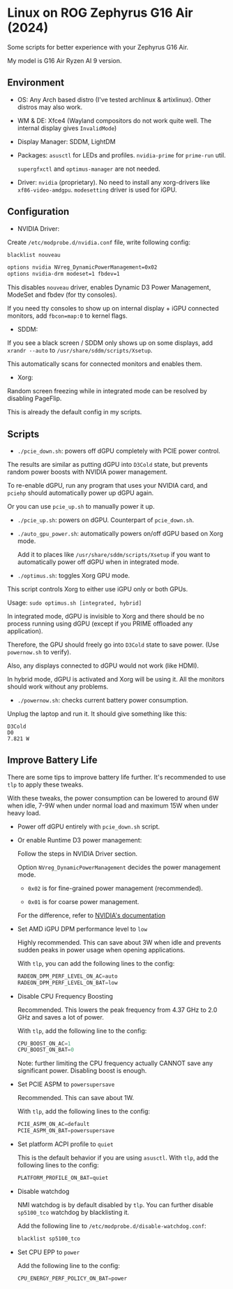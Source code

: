 # Linux on ROG Zephyrus G16 Air (2024)

Some scripts for better experience with your Zephyrus G16 Air.

My model is G16 Air Ryzen AI 9 version.

## Environment

- OS: Any Arch based distro (I've tested archlinux & artixlinux). Other distros may also work.

- WM & DE: Xfce4 (Wayland compositors do not work quite well. The internal display gives `InvalidMode`)

- Display Manager: SDDM, LightDM

- Packages: `asusctl` for LEDs and profiles. `nvidia-prime` for `prime-run` util.

  `supergfxctl` and `optimus-manager` are not needed.

- Driver: `nvidia` (proprietary). No need to install any xorg-drivers like `xf86-video-amdgpu`. `modesetting` driver is used for iGPU.

## Configuration

- NVIDIA Driver:

Create `/etc/modprobe.d/nvidia.conf` file, write following config:

```sh
blacklist nouveau

options nvidia NVreg_DynamicPowerManagement=0x02
options nvidia-drm modeset=1 fbdev=1
```

This disables `nouveau` driver, enables Dynamic D3 Power Management, ModeSet and fbdev (for tty consoles).

If you need tty consoles to show up on internal display + iGPU connected monitors, add `fbcon=map:0` to kernel flags.

- SDDM:

If you see a black screen / SDDM only shows up on some displays, add `xrandr --auto` to `/usr/share/sddm/scripts/Xsetup`.

This automatically scans for connected monitors and enables them.

- Xorg:

Random screen freezing while in integrated mode can be resolved by disabling PageFlip.

This is already the default config in my scripts.

## Scripts

- `./pcie_down.sh`: powers off dGPU completely with PCIE power control.

The results are similar as putting dGPU into `D3Cold` state, but prevents random power boosts with NVIDIA power management.

To re-enable dGPU, run any program that uses your NVIDIA card, and `pciehp` should automatically power up dGPU again.

Or you can use `pcie_up.sh` to manually power it up.

- `./pcie_up.sh`: powers on dGPU. Counterpart of `pcie_down.sh`.

- `./auto_gpu_power.sh`: automatically powers on/off dGPU based on Xorg mode.

  Add it to places like `/usr/share/sddm/scripts/Xsetup` if you want to automatically power off dGPU when in integrated mode.

- `./optimus.sh`: toggles Xorg GPU mode.

This script controls Xorg to either use iGPU only or both GPUs.

Usage: `sudo optimus.sh [integrated, hybrid]`

In integrated mode, dGPU is invisible to Xorg and there should be no process running using dGPU (except if you PRIME offloaded any application).

Therefore, the GPU should freely go into `D3Cold` state to save power. (Use `powernow.sh` to verify).

Also, any displays connected to dGPU would not work (like HDMI).

In hybrid mode, dGPU is activated and Xorg will be using it. All the monitors should work without any problems.

- `./powernow.sh`: checks current battery power consumption.

Unplug the laptop and run it. It should give something like this:

```text
D3Cold
D0
7.821 W
```

## Improve Battery Life

There are some tips to improve battery life further. It's recommended to use `tlp` to apply these tweaks.

With these tweaks, the power consumption can be lowered to around 6W when idle, 7-9W when under normal load and maximum 15W when under heavy load.

- Power off dGPU entirely with `pcie_down.sh` script.

- Or enable Runtime D3 power management:

  Follow the steps in NVIDIA Driver section.

  Option `NVreg_DynamicPowerManagement` decides the power management mode.

  - `0x02` is for fine-grained power management (recommended).

  - `0x01` is for coarse power management.

  For the difference, refer to [NVIDIA's documentation](https://download.nvidia.com/XFree86/Linux-x86_64/435.17/README/dynamicpowermanagement.html)

- Set AMD iGPU DPM performance level to `low`

  Highly recommended. This can save about 3W when idle and prevents sudden peaks in power usage when opening applications.

  With `tlp`, you can add the following lines to the config:

  ```py
  RADEON_DPM_PERF_LEVEL_ON_AC=auto
  RADEON_DPM_PERF_LEVEL_ON_BAT=low
  ```

- Disable CPU Frequency Boosting

  Recommended. This lowers the peak frequency from 4.37 GHz to 2.0 GHz and saves a lot of power.

  With `tlp`, add the following line to the config:

  ```py
  CPU_BOOST_ON_AC=1
  CPU_BOOST_ON_BAT=0
  ```

  Note: further limiting the CPU frequency actually CANNOT save any significant power. Disabling boost is enough.

- Set PCIE ASPM to `powersupersave`

  Recommended. This can save about 1W.

  With `tlp`, add the following lines to the config:

  ```py
  PCIE_ASPM_ON_AC=default
  PCIE_ASPM_ON_BAT=powersupersave
  ```

- Set platform ACPI profile to `quiet`

  This is the default behavior if you are using `asusctl`. With `tlp`, add the following lines to the config:

  ```py
  PLATFORM_PROFILE_ON_BAT=quiet
  ```

- Disable watchdog

  NMI watchdog is by default disabled by `tlp`. You can further disable `sp5100_tco` watchdog by blacklisting it.
  
  Add the following line to `/etc/modprobe.d/disable-watchdog.conf`:

  ```sh
  blacklist sp5100_tco
  ```

- Set CPU EPP to `power`

  Add the following line to the config:

  ```py
  CPU_ENERGY_PERF_POLICY_ON_BAT=power
  ```
